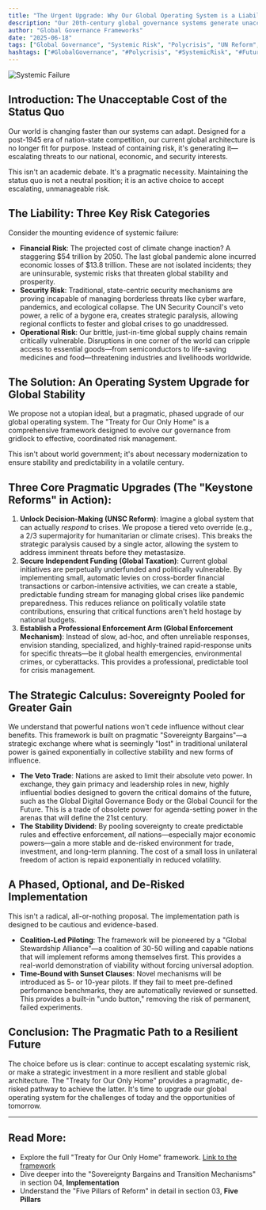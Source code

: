 ```yaml
---
title: "The Urgent Upgrade: Why Our Global Operating System is a Liability (And How to Fix It)"
description: "Our 20th-century global governance systems generate unacceptable systemic risk. Discover how the 'Treaty for Our Only Home' offers a pragmatic, phased upgrade for a more resilient and stable future."
author: "Global Governance Frameworks"
date: "2025-06-18"
tags: ["Global Governance", "Systemic Risk", "Polycrisis", "UN Reform", "Climate Action", "Pandemic Preparedness", "Economic Stability"]
hashtags: ["#GlobalGovernance", "#Polycrisis", "#SystemicRisk", "#FutureIsNow", "#TreatyForOurOnlyHome", "#ClimateAction", "#UNReform"]
---
```


![Systemic Failure](/images/blog/header-post-1-version-kintsugi.png)

## Introduction: The Unacceptable Cost of the Status Quo

Our world is changing faster than our systems can adapt. Designed for a post-1945 era of nation-state competition, our current global architecture is no longer fit for purpose. Instead of containing risk, it's generating it—escalating threats to our national, economic, and security interests.

This isn't an academic debate. It's a pragmatic necessity. Maintaining the status quo is not a neutral position; it is an active choice to accept escalating, unmanageable risk.

## The Liability: Three Key Risk Categories

Consider the mounting evidence of systemic failure:

* **Financial Risk**: The projected cost of climate change inaction? A staggering $54 trillion by 2050. The last global pandemic alone incurred economic losses of $13.8 trillion. These are not isolated incidents; they are uninsurable, systemic risks that threaten global stability and prosperity.
* **Security Risk**: Traditional, state-centric security mechanisms are proving incapable of managing borderless threats like cyber warfare, pandemics, and ecological collapse. The UN Security Council's veto power, a relic of a bygone era, creates strategic paralysis, allowing regional conflicts to fester and global crises to go unaddressed.
* **Operational Risk**: Our brittle, just-in-time global supply chains remain critically vulnerable. Disruptions in one corner of the world can cripple access to essential goods—from semiconductors to life-saving medicines and food—threatening industries and livelihoods worldwide.

## The Solution: An Operating System Upgrade for Global Stability

We propose not a utopian ideal, but a pragmatic, phased upgrade of our global operating system. The "Treaty for Our Only Home" is a comprehensive framework designed to evolve our governance from gridlock to effective, coordinated risk management.

This isn't about world government; it's about necessary modernization to ensure stability and predictability in a volatile century.

## Three Core Pragmatic Upgrades (The "Keystone Reforms" in Action):

1.  **Unlock Decision-Making (UNSC Reform)**: Imagine a global system that can actually *respond* to crises. We propose a tiered veto override (e.g., a 2/3 supermajority for humanitarian or climate crises). This breaks the strategic paralysis caused by a single actor, allowing the system to address imminent threats before they metastasize.
2.  **Secure Independent Funding (Global Taxation)**: Current global initiatives are perpetually underfunded and politically vulnerable. By implementing small, automatic levies on cross-border financial transactions or carbon-intensive activities, we can create a stable, predictable funding stream for managing global crises like pandemic preparedness. This reduces reliance on politically volatile state contributions, ensuring that critical functions aren't held hostage by national budgets.
3.  **Establish a Professional Enforcement Arm (Global Enforcement Mechanism)**: Instead of slow, ad-hoc, and often unreliable responses, envision standing, specialized, and highly-trained rapid-response units for specific threats—be it global health emergencies, environmental crimes, or cyberattacks. This provides a professional, predictable tool for crisis management.

## The Strategic Calculus: Sovereignty Pooled for Greater Gain

We understand that powerful nations won't cede influence without clear benefits. This framework is built on pragmatic "Sovereignty Bargains"—a strategic exchange where what is seemingly "lost" in traditional unilateral power is gained exponentially in collective stability and new forms of influence.

* **The Veto Trade**: Nations are asked to limit their absolute veto power. In exchange, they gain primacy and leadership roles in new, highly influential bodies designed to govern the critical domains of the future, such as the Global Digital Governance Body or the Global Council for the Future. This is a trade of obsolete power for agenda-setting power in the arenas that will define the 21st century.
* **The Stability Dividend**: By pooling sovereignty to create predictable rules and effective enforcement, *all* nations—especially major economic powers—gain a more stable and de-risked environment for trade, investment, and long-term planning. The cost of a small loss in unilateral freedom of action is repaid exponentially in reduced volatility.

## A Phased, Optional, and De-Risked Implementation

This isn't a radical, all-or-nothing proposal. The implementation path is designed to be cautious and evidence-based.

* **Coalition-Led Piloting**: The framework will be pioneered by a "Global Stewardship Alliance"—a coalition of 30-50 willing and capable nations that will implement reforms among themselves first. This provides a real-world demonstration of viability without forcing universal adoption.
* **Time-Bound with Sunset Clauses**: Novel mechanisms will be introduced as 5- or 10-year pilots. If they fail to meet pre-defined performance benchmarks, they are automatically reviewed or sunsetted. This provides a built-in "undo button," removing the risk of permanent, failed experiments.

## Conclusion: The Pragmatic Path to a Resilient Future

The choice before us is clear: continue to accept escalating systemic risk, or make a strategic investment in a more resilient and stable global architecture. The "Treaty for Our Only Home" provides a pragmatic, de-risked pathway to achieve the latter. It's time to upgrade our global operating system for the challenges of today and the opportunities of tomorrow.

---

## Read More:

* Explore the full "Treaty for Our Only Home" framework.
[Link to the framework](/frameworks/treaty-for-our-only-home)
* Dive deeper into the "Sovereignty Bargains and Transition Mechanisms" in section 04, **Implementation**
* Understand the "Five Pillars of Reform" in detail in section 03, **Five Pillars**

